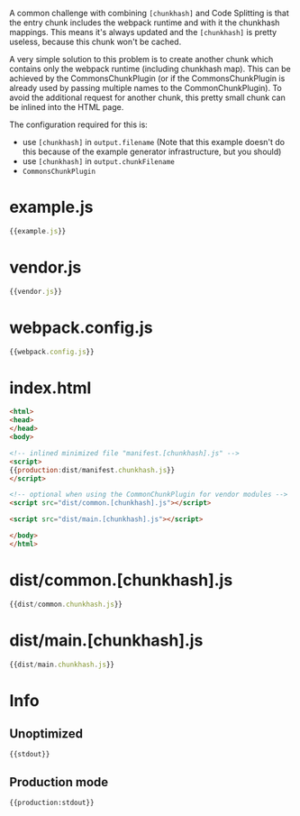 A common challenge with combining `[chunkhash]` and Code Splitting is that the entry chunk includes the webpack runtime and with it the chunkhash mappings. This means it's always updated and the `[chunkhash]` is pretty useless, because this chunk won't be cached.

A very simple solution to this problem is to create another chunk which contains only the webpack runtime (including chunkhash map). This can be achieved by the CommonsChunkPlugin (or if the CommonsChunkPlugin is already used by passing multiple names to the CommonChunkPlugin). To avoid the additional request for another chunk, this pretty small chunk can be inlined into the HTML page.

The configuration required for this is:

* use `[chunkhash]` in `output.filename` (Note that this example doesn't do this because of the example generator infrastructure, but you should)
* use `[chunkhash]` in `output.chunkFilename`
* `CommonsChunkPlugin`

# example.js

``` javascript
{{example.js}}
```

# vendor.js

``` javascript
{{vendor.js}}
```

# webpack.config.js

``` javascript
{{webpack.config.js}}
```

# index.html

``` html
<html>
<head>
</head>
<body>

<!-- inlined minimized file "manifest.[chunkhash].js" -->
<script>
{{production:dist/manifest.chunkhash.js}}
</script>

<!-- optional when using the CommonChunkPlugin for vendor modules -->
<script src="dist/common.[chunkhash].js"></script>

<script src="dist/main.[chunkhash].js"></script>

</body>
</html>
```

# dist/common.[chunkhash].js

``` javascript
{{dist/common.chunkhash.js}}
```

# dist/main.[chunkhash].js

``` javascript
{{dist/main.chunkhash.js}}
```

# Info

## Unoptimized

```
{{stdout}}
```

## Production mode

```
{{production:stdout}}
```
